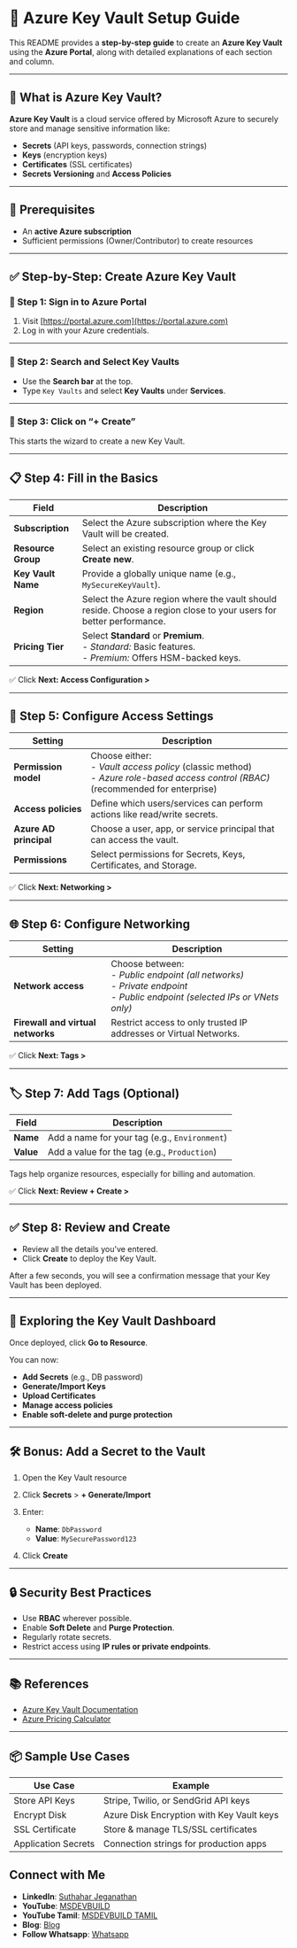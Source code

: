 # 📘 Azure Key Vault Setup Guide

This README provides a **step-by-step guide** to create an **Azure Key Vault** using the **Azure Portal**, along with detailed explanations of each section and column.

---

## 🔐 What is Azure Key Vault?

**Azure Key Vault** is a cloud service offered by Microsoft Azure to securely store and manage sensitive information like:

* **Secrets** (API keys, passwords, connection strings)
* **Keys** (encryption keys)
* **Certificates** (SSL certificates)
* **Secrets Versioning** and **Access Policies**

---

## 🧭 Prerequisites

* An **active Azure subscription**
* Sufficient permissions (Owner/Contributor) to create resources

---

## ✅ Step-by-Step: Create Azure Key Vault

### 🔹 Step 1: Sign in to Azure Portal

1. Visit [https://portal.azure.com](https://portal.azure.com)
2. Log in with your Azure credentials.

---

### 🔹 Step 2: Search and Select Key Vaults

* Use the **Search bar** at the top.
* Type `Key Vaults` and select **Key Vaults** under **Services**.

---

### 🔹 Step 3: Click on “+ Create”

This starts the wizard to create a new Key Vault.

---

## 📋 Step 4: Fill in the Basics

| Field              | Description                                                                                                        |
| ------------------ | ------------------------------------------------------------------------------------------------------------------ |
| **Subscription**   | Select the Azure subscription where the Key Vault will be created.                                                 |
| **Resource Group** | Select an existing resource group or click **Create new**.                                                         |
| **Key Vault Name** | Provide a globally unique name (e.g., `MySecureKeyVault`).                                                         |
| **Region**         | Select the Azure region where the vault should reside. Choose a region close to your users for better performance. |
| **Pricing Tier**   | Select **Standard** or **Premium**.<br> - *Standard:* Basic features.<br> - *Premium:* Offers HSM-backed keys.     |

✅ Click **Next: Access Configuration >**

---

## 🔐 Step 5: Configure Access Settings

| Setting                | Description                                                                                                                             |
| ---------------------- | --------------------------------------------------------------------------------------------------------------------------------------- |
| **Permission model**   | Choose either:<br> - *Vault access policy* (classic method)<br> - *Azure role-based access control (RBAC)* (recommended for enterprise) |
| **Access policies**    | Define which users/services can perform actions like read/write secrets.                                                                |
| **Azure AD principal** | Choose a user, app, or service principal that can access the vault.                                                                     |
| **Permissions**        | Select permissions for Secrets, Keys, Certificates, and Storage.                                                                        |

✅ Click **Next: Networking >**

---

## 🌐 Step 6: Configure Networking

| Setting                           | Description                                                                                                                          |
| --------------------------------- | ------------------------------------------------------------------------------------------------------------------------------------ |
| **Network access**                | Choose between:<br> - *Public endpoint (all networks)*<br> - *Private endpoint*<br> - *Public endpoint (selected IPs or VNets only)* |
| **Firewall and virtual networks** | Restrict access to only trusted IP addresses or Virtual Networks.                                                                    |

✅ Click **Next: Tags >**

---

## 🏷️ Step 7: Add Tags (Optional)

| Field     | Description                                   |
| --------- | --------------------------------------------- |
| **Name**  | Add a name for your tag (e.g., `Environment`) |
| **Value** | Add a value for the tag (e.g., `Production`)  |

Tags help organize resources, especially for billing and automation.

✅ Click **Next: Review + Create >**

---

## ✅ Step 8: Review and Create

* Review all the details you've entered.
* Click **Create** to deploy the Key Vault.

After a few seconds, you will see a confirmation message that your Key Vault has been deployed.

---

## 🔎 Exploring the Key Vault Dashboard

Once deployed, click **Go to Resource**.

You can now:

* **Add Secrets** (e.g., DB password)
* **Generate/Import Keys**
* **Upload Certificates**
* **Manage access policies**
* **Enable soft-delete and purge protection**

---

## 🛠️ Bonus: Add a Secret to the Vault

1. Open the Key Vault resource
2. Click **Secrets** > **+ Generate/Import**
3. Enter:

   * **Name**: `DbPassword`
   * **Value**: `MySecurePassword123`
4. Click **Create**

---

## 🔒 Security Best Practices

* Use **RBAC** wherever possible.
* Enable **Soft Delete** and **Purge Protection**.
* Regularly rotate secrets.
* Restrict access using **IP rules or private endpoints**.

---

## 📚 References

* [Azure Key Vault Documentation](https://learn.microsoft.com/en-us/azure/key-vault/)
* [Azure Pricing Calculator](https://azure.microsoft.com/en-us/pricing/calculator/)

---

## 📦 Sample Use Cases

| Use Case            | Example                                   |
| ------------------- | ----------------------------------------- |
| Store API Keys      | Stripe, Twilio, or SendGrid API keys      |
| Encrypt Disk        | Azure Disk Encryption with Key Vault keys |
| SSL Certificate     | Store & manage TLS/SSL certificates       |
| Application Secrets | Connection strings for production apps    |

 ## Connect with Me
- **LinkedIn**: [Suthahar Jeganathan](https://www.linkedin.com/in/jssuthahar/)
- **YouTube**: [MSDEVBUILD](https://www.youtube.com/@MSDEVBUILD)
- **YouTube Tamil**: [MSDEVBUILD TAMIL](https://www.youtube.com/@MSDEVBUILDTamil)
- **Blog**: [Blog](https://www.msdevbuild.com/)
- **Follow Whatsapp**: [Whatsapp](https://www.whatsapp.com/channel/0029Va5j2rHEFeXcTlUhQB0J)
